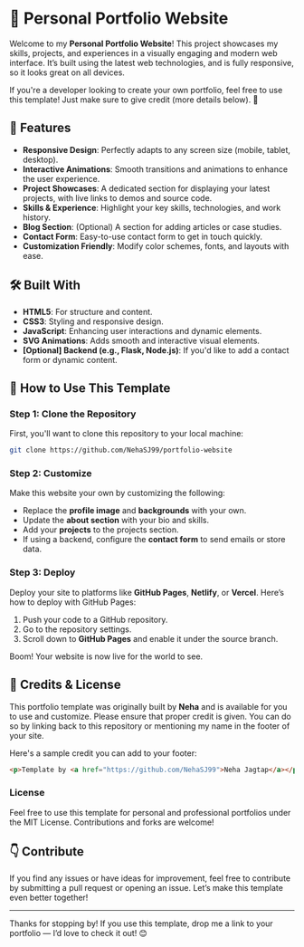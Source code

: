 
# 🌟 Personal Portfolio Website

Welcome to my **Personal Portfolio Website**! This project showcases my skills, projects, and experiences in a visually engaging and modern web interface. It’s built using the latest web technologies, and is fully responsive, so it looks great on all devices.

If you're a developer looking to create your own portfolio, feel free to use this template! Just make sure to give credit (more details below). 🚀

## 📌 Features

- **Responsive Design**: Perfectly adapts to any screen size (mobile, tablet, desktop).
- **Interactive Animations**: Smooth transitions and animations to enhance the user experience.
- **Project Showcases**: A dedicated section for displaying your latest projects, with live links to demos and source code.
- **Skills & Experience**: Highlight your key skills, technologies, and work history.
- **Blog Section**: (Optional) A section for adding articles or case studies.
- **Contact Form**: Easy-to-use contact form to get in touch quickly.
- **Customization Friendly**: Modify color schemes, fonts, and layouts with ease.

## 🛠️ Built With

- **HTML5**: For structure and content.
- **CSS3**: Styling and responsive design.
- **JavaScript**: Enhancing user interactions and dynamic elements.
- **SVG Animations**: Adds smooth and interactive visual elements.
- **[Optional] Backend (e.g., Flask, Node.js)**: If you'd like to add a contact form or dynamic content.

## 🌟 How to Use This Template

### Step 1: Clone the Repository

First, you'll want to clone this repository to your local machine:

```bash
git clone https://github.com/NehaSJ99/portfolio-website
```

### Step 2: Customize

Make this website your own by customizing the following:

- Replace the **profile image** and **backgrounds** with your own.
- Update the **about section** with your bio and skills.
- Add your **projects** to the projects section.
- If using a backend, configure the **contact form** to send emails or store data.

### Step 3: Deploy

Deploy your site to platforms like **GitHub Pages**, **Netlify**, or **Vercel**. Here’s how to deploy with GitHub Pages:

1. Push your code to a GitHub repository.
2. Go to the repository settings.
3. Scroll down to **GitHub Pages** and enable it under the source branch.

Boom! Your website is now live for the world to see.

## 🙌 Credits & License

This portfolio template was originally built by **Neha** and is available for you to use and customize. Please ensure that proper credit is given. You can do so by linking back to this repository or mentioning my name in the footer of your site.

Here's a sample credit you can add to your footer:

```html
<p>Template by <a href="https://github.com/NehaSJ99">Neha Jagtap</a></p>
```

### License

Feel free to use this template for personal and professional portfolios under the MIT License. Contributions and forks are welcome!

## 👇 Contribute

If you find any issues or have ideas for improvement, feel free to contribute by submitting a pull request or opening an issue. Let’s make this template even better together!

---

Thanks for stopping by! If you use this template, drop me a link to your portfolio — I’d love to check it out! 😊

